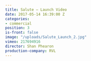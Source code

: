```yaml
---
title: Salute — Launch Video
date: 2017-05-14 16:39:00 Z
categories:
- commercial
position: 3
is-front: false
image: "/uploads/Salute_Launch_2.jpg"
vimeo: 217694916
director: Shan Phearon
production-company: RVL
---
```



